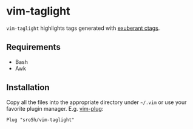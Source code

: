 # vim-taglight

`vim-taglight` highlights tags generated with [exuberant ctags](http://www.ctags.sourceforge.net).

## Requirements
* Bash
* Awk

## Installation
Copy all the files into the appropriate directory under `~/.vim` or use your favorite plugin manager.
E.g. [vim-plug](https://github.com/junegunn/vim-plug):
```
Plug "sro5h/vim-taglight"
```

